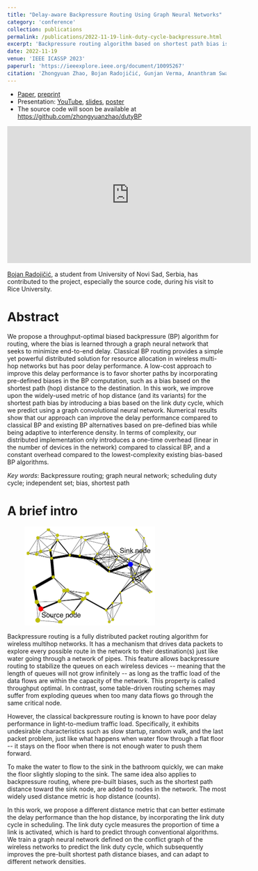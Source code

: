 ```yaml
---
title: "Delay-aware Backpressure Routing Using Graph Neural Networks"
category: 'conference'
collection: publications
permalink: /publications/2022-11-19-link-duty-cycle-backpressure.html
excerpt: 'Backpressure routing algorithm based on shortest path bias is augmented with Graph Convolutional Networks, which predict a delay-aware per-hop distance based on link duty cycle in scheduling. Our approach can improve the delay performance of backpressure routing at low signaling overhead. '
date: 2022-11-19
venue: 'IEEE ICASSP 2023'
paperurl: 'https://ieeexplore.ieee.org/document/10095267'
citation: 'Zhongyuan Zhao, Bojan Radojičić, Gunjan Verma, Ananthram Swami, Santiago Segarra, &quot; Delay-aware Backpressure Routing Using Graph Neural Networks,&quot; <i>IEEE ICASSP 2023</i>, Rhodes Island, Greece, 2023, pp. 1-5, doi: 10.1109/ICASSP49357.2023.10095267.'
---
```



- [Paper](https://ieeexplore.ieee.org/document/10095267), [preprint](https://arxiv.org/pdf/2211.10748.pdf)
- Presentation: [YouTube](https://youtu.be/dRTVzpKXrBs), [slides](/files/BiasBP-ICASSP2023-8min-upload.pdf), [poster](/files/BiasBP-ICASSP2023-8min-poster.pdf)
- The source code will soon be available at <https://github.com/zhongyuanzhao/dutyBP> 

<iframe width="560" height="315" src="https://www.youtube.com/embed/dRTVzpKXrBs" title="ICASSP 2023 Paper ID 3944 presentation" frameborder="0" allow="accelerometer; autoplay; clipboard-write; encrypted-media; gyroscope; picture-in-picture" allowfullscreen></iframe>


[Bojan Radojičić](https://www.linkedin.com/in/radojicicbojan/), a student from University of Novi Sad, Serbia, has contributed to the project, especially the source code, during his visit to Rice University.


Abstract
===
We propose a throughput-optimal biased backpressure (BP) algorithm for routing, where the bias is learned through a graph neural network that seeks to minimize end-to-end delay. Classical BP routing provides a simple yet powerful distributed solution for resource allocation in wireless multi-hop networks but has poor delay performance. A low-cost approach to improve this delay performance is to favor shorter paths by incorporating pre-defined biases in the BP computation, such as a bias based on the shortest path (hop) distance to the destination. In this work, we improve upon the widely-used metric of hop distance (and its variants) for the shortest path bias by introducing a bias based on the link duty cycle, which we predict using a graph convolutional neural network. Numerical results show that our approach can improve the delay performance compared to classical BP and existing BP alternatives based on pre-defined bias while being adaptive to interference density. In terms of complexity, our distributed implementation only introduces a one-time overhead (linear in the number of devices in the network) compared to classical BP, and a constant overhead compared to the lowest-complexity existing bias-based BP algorithms.

_Key words_: Backpressure routing; graph neural network; scheduling duty cycle; independent set; bias, shortest path


A brief intro
===

<figure>
<img src="/images/bias_backpressure_routes_visualization.png" alt="Biased Backpressure Routes" style="width:300px" class="center">
</figure>


Backpressure routing is a fully distributed packet routing algorithm for wireless multihop networks. It has a mechanism that drives data packets to explore every possible route in the network to their destination(s) just like water going through a network of pipes. This feature allows backpressure routing to stabilize the queues on each wireless devices -- meaning that the length of queues will not grow infinitely -- as long as the traffic load of the data flows are within the capacity of the network. This property is called throughput optimal. In contrast, some table-driven routing schemes may suffer from exploding queues when too many data flows go through the same critical node.

However, the classical backpressure routing is known to have poor delay performance in light-to-medium traffic load. Specifically, it exhibits undesirable characteristics such as slow startup, random walk, and the last packet problem, just like what happens when water flow through a flat floor -- it stays on the floor when there is not enough water to push them forward. 

To make the water to flow to the sink in the bathroom quickly, we can make the floor slightly sloping to the sink. The same idea also applies to backpressure routing, where pre-built biases, such as the shortest path distance toward the sink node, are added to nodes in the network. The most widely used distance metric is hop distance (counts). 

In this work, we propose a different distance metric that can better estimate the delay performance than the hop distance, by incorporating the link duty cycle in scheduling. The link duty cycle measures the proportion of time a link is activated, which is hard to predict through conventional algorithms. We train a graph neural network defined on the conflict graph of the wireless networks to predict the link duty cycle, which subsequently improves the pre-built shortest path distance biases, and can adapt to different network densities. 




